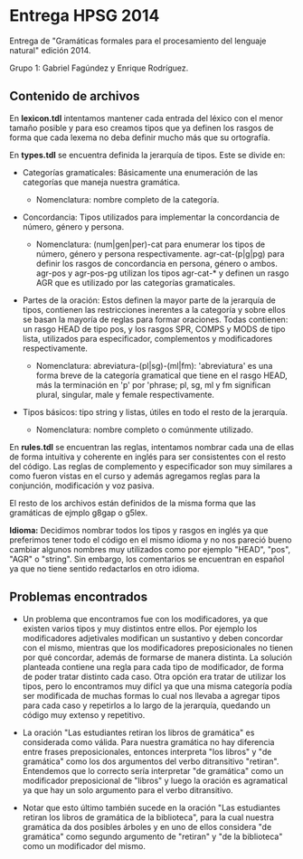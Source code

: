 # Entrega HPSG 2014

Entrega de "Gramáticas formales para el procesamiento del lenguaje natural" edición 2014.

Grupo 1: Gabriel Fagúndez y Enrique Rodríguez.

## Contenido de archivos

En **lexicon.tdl** intentamos mantener cada entrada del léxico con el menor tamaño posible y para eso creamos tipos que ya definen los rasgos de forma que cada lexema no deba definir mucho más que su ortografía.

En **types.tdl** se encuentra definida la jerarquía de tipos. Este se divide en:

* Categorías gramaticales: Básicamente una enumeración de las categorías que maneja nuestra gramática.
  * Nomenclatura: nombre completo de la categoría.

* Concordancia: Tipos utilizados para implementar la concordancia de número, género y persona.
  * Nomenclatura: (num|gen|per)-cat para enumerar los tipos de número, género y persona respectivamente.
                  agr-cat-(p|g|pg) para definir los rasgos de concordancia en persona, género o ambos.
                  agr-pos y agr-pos-pg utilizan los tipos agr-cat-* y definen un rasgo AGR que es utilizado por las categorías gramaticales.
 
* Partes de la oración: Estos definen la mayor parte de la jerarquía de tipos, contienen las restricciones inerentes a la categoría y sobre ellos se basan la mayoría de reglas para formar oraciones. Todas contienen: un rasgo HEAD de tipo pos, y los rasgos SPR, COMPS y MODS de tipo lista, utilizados para especificador, complementos y modificadores respectivamente.
  * Nomenclatura: abreviatura-(pl|sg)-(ml|fm): 'abreviatura' es una forma breve de la categoría gramatical que tiene en el rasgo HEAD, más la terminación en 'p' por 'phrase; pl, sg, ml y fm significan plural, singular, male y female respectivamente.

* Tipos básicos: tipo string y listas, útiles en todo el resto de la jerarquía.
  * Nomenclatura: nombre completo o comúnmente utilizado.

En **rules.tdl** se encuentran las reglas, intentamos nombrar cada una de ellas de forma intuitiva y coherente en inglés para ser consistentes con el resto del código. Las reglas de complemento y especificador son muy similares a como fueron vistas en el curso y además agregamos reglas para la conjunción, modificación y voz pasiva.

El resto de los archivos están definidos de la misma forma que las gramáticas de ejmplo g8gap o g5lex.

**Idioma:** Decidimos nombrar todos los tipos y rasgos en inglés ya que preferimos tener todo el código en el mismo idioma y no nos pareció bueno cambiar algunos nombres muy utilizados como por ejemplo "HEAD", "pos", "AGR" o "string". Sin embargo, los comentarios se encuentran en español ya que no tiene sentido redactarlos en otro idioma.

## Problemas encontrados

* Un problema que encontramos fue con los modificadores, ya que existen varios tipos y muy distintos entre ellos. Por ejemplo los modificadores adjetivales modifican un sustantivo y deben concordar con el mismo, mientras que los modificadores preposicionales no tienen por qué concordar, además de formarse de manera distinta. La solución planteada contiene una regla para cada tipo de modificador, de forma de poder tratar distinto cada caso. Otra opción era tratar de utilizar los tipos, pero lo encontramos muy difícl ya que una misma categoría podía ser modificada de muchas formas lo cual nos llevaba a agregar tipos para cada caso y repetirlos a lo largo de la jerarquía, quedando un código muy extenso y repetitivo.

* La oración "Las estudiantes retiran los libros de gramática" es considerada como válida. Para nuestra gramática no hay diferencia entre frases preposicionales, entonces interpreta "los libros" y "de gramática" como los dos argumentos del verbo ditransitivo "retiran". Entendemos que lo correcto sería interpretar "de gramática" como un modificador preposicional de "libros" y luego la oración es agramatical ya que hay un solo argumento para el verbo ditransitivo.

* Notar que esto último también sucede en la oración "Las estudiantes retiran los libros de gramática de la biblioteca", para la cual nuestra gramática da dos posibles árboles y en uno de ellos considera "de gramática" como segundo argumento de "retiran" y "de la biblioteca" como un modificador del mismo.

